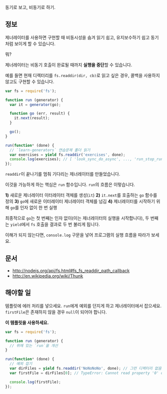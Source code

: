 동기로 보고, 비동기로 하기.

## 정보
제너레이터를 사용하면 구현할 때 비동시성을 숨겨 읽기 쉽고, 유지보수하기 쉽고
동기처럼 보이게 할 수 있습니다.

뭐?

제너레이터는 비동기 호출이 완료될 때까지 **실행을 중단**할 수 있습니다.

예를 들면 현재 디렉터리를 `fs.readdir(dir, cb)`로 읽고 싶은 경우, 콜백을
사용하지 않고도 구현할 수 있습니다.

```js
var fs = require('fs');

function run (generator) {
  var it = generator(go);

  function go (err, result) {
    it.next(result);
  }

  go();
}

run(function* (done) {
  // `learn-generators` 연습문제 폴더 읽기
  var exercises = yield fs.readdir('exercises', done);
  console.log(exercises); // [ 'look_sync_do_async', ..., 'run_stop_run' ]
});

```
`readdir`이 끝나기를 멈춰 기다리는 제너레이터를 만들었습니다.

이것을 가능하게 하는 핵심은 `run` 함수입니다. `run`의 흐름은 이렇습니다.

**1)** 새로운 제너레이터 이터레이터 객체를 생성(`it`)
**2)** `it.next`를 호출하는 `go` 함수를 정의
**3)** `go`에 새로운 이터레이터 제너레이터 객체를 넘김
**4)** 제너레이터를 시작하기 위해 `go`를 인자 없이 한 번 실행

최종적으로 `go`는 첫 번째는 인자 없이(이는 제너레이터의 실행을
시작합니다), 두 번째는 `yield`에서 `fs` 호출을 결과로 두 번 불리게 됩니다.

이해가 되지 않는다면, `console.log` 구문을 넣어 프로그램의 실행 흐름을 따라가
보세요.

## 문서
 - http://nodejs.org/api/fs.html#fs_fs_readdir_path_callback
 - http://en.wikipedia.org/wiki/Thunk

## 해야할 일
템플릿에 에러 처리를 넣으세요. `run`에게 예외를 던지게 하고 제너레이터에서
잡으세요. `firstFile`은 존재하지 않을 경우 `null`이 되어야 합니다.

**이 템플릿을 사용하세요.**

```js
var fs = require('fs');

function run (generator) {
  // 위에 있는 `run`을 개선
}

run(function* (done) {
  // 예외 잡기
  var dirFiles = yield fs.readdir('NoNoNoNo', done); // 그런 디렉터리 없음
  var firstFile = dirFiles[0]; // TypeError: Cannot read property '0' of undefined

  console.log(firstFile);
});
```
